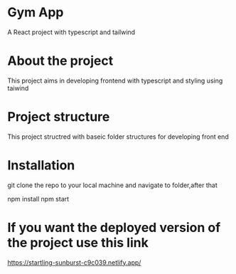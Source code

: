 # Gym App

A React project with typescript and tailwind

# About the project

This project aims in developing frontend with typescript and styling using taiwind

# Project structure

This project structred with baseic folder structures for developing front end

# Installation

git clone the repo to your local machine and navigate to folder,after that

npm install
npm start

# If you want the deployed version of the project use this link

https://startling-sunburst-c9c039.netlify.app/
